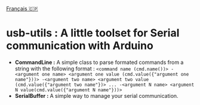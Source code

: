 [Français 🇨🇵](https://github.com/Choucroute-melba/usb-utils/blob/master/readme-fr.md)

# usb-utils : A little toolset for Serial communication with Arduino

- **CommandLine :** A simple class to parse formated commands from a string with the following format : 
    `<command name (cmd.name())> -<argument one name> <argument one value (cmd.value({"argument one name"}))> -<argument two name> <argument two value (cmd.value({"argument two name"})> ... -<argument N name> <argument N value(cmd.value({"argument N name"}))>`
- **SerialBuffer :** A simple way to manage your serial communication.
